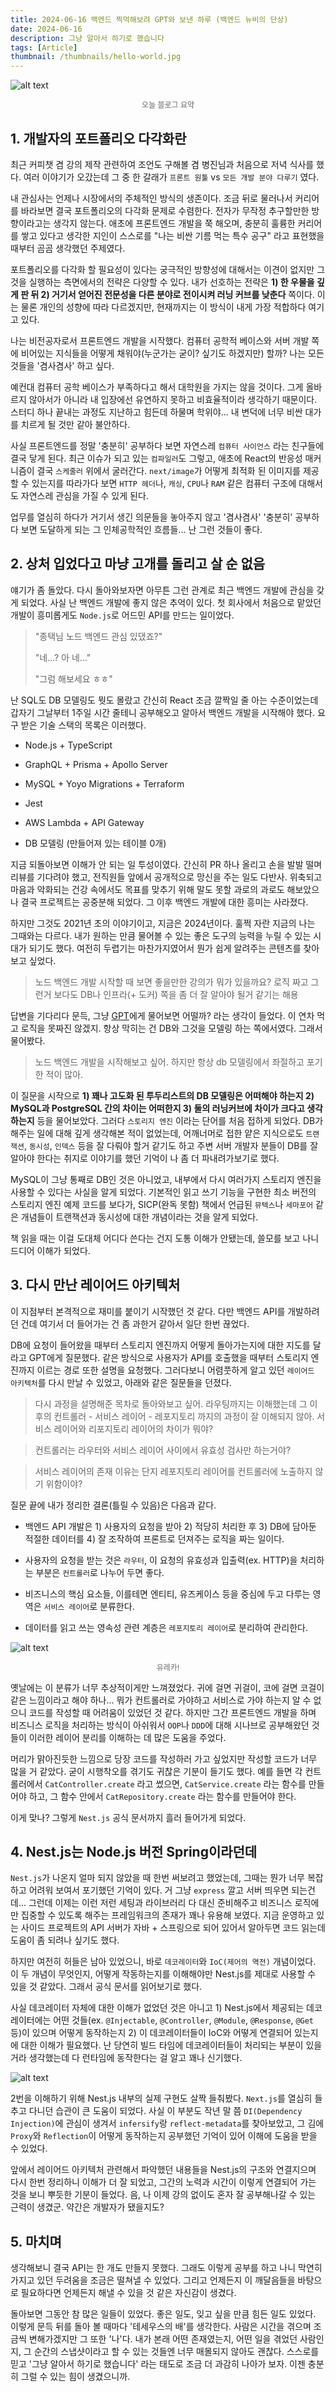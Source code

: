 ```yaml
---
title: 2024-06-16 백엔드 찍먹해보려 GPT와 보낸 하루 (백엔드 뉴비의 단상)
date: 2024-06-16
description: 그냥 알아서 하기로 했습니다
tags: [Article]
thumbnail: /thumbnails/hello-world.jpg
---
```


![alt text](image.png)

<p align="center" style="color: #666; font-size: 12px; margin-top: 10px;">오늘 블로그 요약</p>

## 1. 개발자의 포트폴리오 다각화란

최근 커피챗 겸 강의 제작 관련하여 조언도 구해볼 겸 병진님과 처음으로 저녁 식사를 했다. 여러 이야기가 오갔는데 그 중 한 갈래가 `프론트 원툴` vs `모든 개발 분야 다루기` 였다.

내 관심사는 언제나 시장에서의 주체적인 방식의 생존이다. 조금 뒤로 물러나서 커리어를 바라보면 결국 포트폴리오의 다각화 문제로 수렴한다. 전자가 무작정 추구할만한 방향이라고는 생각지 않는다. 애초에 프론트엔드 개발을 쭉 해오며, 충분히 훌륭한 커리어를 쌓고 있다고 생각한 지인이 스스로를 "나는 비싼 기름 먹는 특수 공구" 라고 표현했을 때부터 곰곰 생각했던 주제였다.

포트폴리오를 다각화 할 필요성이 있다는 궁극적인 방향성에 대해서는 이견이 없지만 그것을 실행하는 측면에서의 전략은 다양할 수 있다. 내가 선호하는 전략은 **1) 한 우물을 깊게 판 뒤 2) 거기서 얻어진 전문성을 다른 분야로 전이시켜 러닝 커브를 낮춘다** 쪽이다. 이는 물론 개인의 성향에 따라 다르겠지만, 현재까지는 이 방식이 내게 가장 적합하다 여기고 있다.

나는 비전공자로서 프론트엔드 개발을 시작했다. 컴퓨터 공학적 베이스와 서버 개발 쪽에 비어있는 지식들을 어떻게 채워야(누군가는 굳이? 싶기도 하겠지만) 할까? 나는 모든 것들을 '겸사겸사' 하고 싶다.

예컨대 컴퓨터 공학 베이스가 부족하다고 해서 대학원을 가지는 않을 것이다. 그게 올바르지 않아서가 아니라 내 입장에선 유연하지 못하고 비효율적이라 생각하기 때문이다. 스터디 하나 끝내는 과정도 지난하고 힘든데 하물며 학위야... 내 변덕에 너무 비싼 대가를 치르게 될 것만 같아 불안하다.

사실 프론트엔드를 정말 '충분히' 공부하다 보면 자연스레 `컴퓨터 사이언스` 라는 친구들에 결국 닿게 된다. 최근 이슈가 되고 있는 `컴파일러`도 그렇고, 애초에 React의 반응성 매커니즘이 결국 `스케줄러` 위에서 굴러간다. `next/image`가 어떻게 최적화 된 이미지를 제공할 수 있는지를 따라가다 보면 `HTTP 헤더`나, `캐싱`, `CPU`나 `RAM` 같은 컴퓨터 구조에 대해서도 자연스레 관심을 가질 수 있게 된다.

업무를 열심히 하다가 거기서 생긴 의문들을 놓아주지 않고 '겸사겸사' '충분히' 공부하다 보면 도달하게 되는 그 인체공학적인 흐름들... 난 그런 것들이 좋다.

## 2. 상처 입었다고 마냥 고개를 돌리고 살 순 없음

얘기가 좀 돌았다. 다시 돌아와보자면 아무튼 그런 관계로 최근 백엔드 개발에 관심을 갖게 되었다. 사실 난 백엔드 개발에 좋지 않은 추억이 있다. 첫 회사에서 처음으로 맡았던 개발이 흥미롭게도 `Node.js`로 어드민 API를 만드는 일이었다.

> "종택님 노드 백엔드 관심 있댔죠?"
>
> "네...? 아 네..."
>
> "그럼 해보세요 ㅎㅎ"

난 SQL도 DB 모델링도 뭣도 몰랐고 간신히 React 조금 깔짝일 줄 아는 수준이었는데 갑자기 그날부터 1주일 시간 줄테니 공부해오고 알아서 백엔드 개발을 시작해야 했다. 요구 받은 기술 스택의 목록은 이러했다.

- Node.js + TypeScript

- GraphQL + Prisma + Apollo Server

- MySQL + Yoyo Migrations + Terraform

- Jest

- AWS Lambda + API Gateway

- DB 모델링 (만들어져 있는 테이블 0개)

지금 되돌아보면 이해가 안 되는 일 투성이였다. 간신히 PR 하나 올리고 손을 발발 떨며 리뷰를 기다려야 했고, 전직원들 앞에서 공개적으로 망신을 주는 일도 다반사. 위축되고 마음과 악화되는 건강 속에서도 목표를 맞추기 위해 말도 못할 과로의 과로도 해보았으나 결국 프로젝트는 공중분해 되었다. 그 이후 백엔드 개발에 대한 흥미는 사라졌다.

하지만 그것도 2021년 초의 이야기이고, 지금은 2024년이다. 훌쩍 자란 지금의 나는 그때와는 다르다. 내가 원하는 만큼 물어볼 수 있는 좋은 도구의 능력을 누릴 수 있는 시대가 되기도 했다. 여전히 두렵기는 마찬가지였어서 뭔가 쉽게 알려주는 콘텐츠를 찾아보고 싶었다.

> 노드 백엔드 개발 시작할 때 보면 좋을만한 강의가 뭐가 있을까요? 로직 짜고 그런거 보다도 DB나 인프라(+ 도커) 쪽을 좀 더 잘 알아야 될거 같기는 해용

답변을 기다리다 문득, 그냥 [GPT](https://chatgpt.com/share/0d319dee-9192-468b-aba3-4c78585bfc2d)에게 물어보면 어떨까? 라는 생각이 들었다. 이 연차 먹고 로직을 못짜진 않겠지. 항상 막히는 건 DB와 그것을 모델링 하는 쪽에서였다. 그래서 물어봤다.

> 노드 백엔드 개발을 시작해보고 싶어. 하지만 항상 db 모델링에서 좌절하고 포기한 적이 많아.

이 질문을 시작으로 **1) 꽤나 고도화 된 투두리스트의 DB 모델링은 어떠해야 하는지 2) MySQL과 PostgreSQL 간의 차이는 어떠한지 3) 둘의 러닝커브에 차이가 크다고 생각하는지** 등을 물어보았다. 그러다 `스토리지 엔진` 이라는 단어를 처음 접하게 되었다. DB가 해주는 일에 대해 깊게 생각해본 적이 없었는데, 어깨너머로 접한 얕은 지식으로도 `트랜잭션`, `동시성`, `인덱스` 등을 잘 다뤄야 할거 같기도 하고 주변 서버 개발자 분들이 DB를 잘 알아야 한다는 취지로 이야기를 했던 기억이 나 좀 더 파내려가보기로 했다.

MySQL이 그냥 통째로 DB인 것은 아니었고, 내부에서 다시 여러가지 스토리지 엔진을 사용할 수 있다는 사실을 알게 되었다. 기본적인 읽고 쓰기 기능을 구현한 최소 버전의 스토리지 엔진 예제 코드를 보다가, SICP(완독 못함) 책에서 언급된 `뮤텍스`나 `세마포어` 같은 개념들이 트랜잭션과 동시성에 대한 개념이라는 것을 알게 되었다.

책 읽을 때는 이걸 도대체 어디다 쓴다는 건지 도통 이해가 안됐는데, 쓸모를 보고 나니 드디어 이해가 되었다.

## 3. 다시 만난 레이어드 아키텍처

이 지점부터 본격적으로 재미를 붙이기 시작했던 것 같다. 다만 백엔드 API를 개발하려던 건데 여기서 더 들어가는 건 좀 과한거 같아서 일단 한번 끊었다.

DB에 요청이 들어왔을 때부터 스토리지 엔진까지 어떻게 돌아가는지에 대한 지도를 달라고 GPT에게 질문했다. 같은 방식으로 사용자가 API를 호출했을 때부터 스토리지 엔진까지 이르는 경로 또한 설명을 요청했다. 그러다보니 어렴풋하게 알고 있던 `레이어드 아키텍처`를 다시 만날 수 있었고, 아래와 같은 질문들을 던졌다.

> 다시 과정을 설명해준 목차로 돌아와보고 싶어. 라우팅까지는 이해했는데 그 이후의 컨트롤러 - 서비스 레이어 - 레포지토리 까지의 과정이 잘 이해되지 않아. 서비스 레이어와 리포지토리 레이어의 차이가 뭐야?

> 컨트롤러는 라우터와 서비스 레이어 사이에서 유효성 검사만 하는거야?

> 서비스 레이어의 존재 이유는 단지 레포지토리 레이어를 컨트롤러에 노출하지 않기 위함이야?

질문 끝에 내가 정리한 결론(틀릴 수 있음)은 다음과 같다.

- 백엔드 API 개발은 1) 사용자의 요청을 받아 2) 적당히 처리한 후 3) DB에 담아둔 적절한 데이터를 4) 잘 조작하여 프론트로 던져주는 로직을 짜는 일이다.

- 사용자의 요청을 받는 것은 `라우터`, 이 요청의 유효성과 입출력(ex. HTTP)을 처리하는 부분은 `컨트롤러`로 나누어 두면 좋다.

- 비즈니스의 핵심 요소들, 이를테면 엔티티, 유즈케이스 등을 중심에 두고 다루는 영역은 `서비스 레이어`로 분류한다.

- 데이터를 읽고 쓰는 영속성 관련 계층은 `레포지토리 레이어`로 분리하여 관리한다.

![alt text](image-2.png)

<p align="center" style="color: #666; font-size: 12px; margin-top: 10px;">유레카!</p>

옛날에는 이 분류가 너무 추상적이게만 느껴졌었다. 귀에 걸면 귀걸이, 코에 걸면 코걸이 같은 느낌이라고 해야 하나... 뭐가 컨트롤러로 가야하고 서비스로 가야 하는지 알 수 없으니 코드를 작성할 때 어려움이 있었던 것 같다. 하지만 그간 프론트엔드 개발을 하며 비즈니스 로직을 처리하는 방식이 아쉬워서 `OOP`나 `DDD`에 대해 시나브로 공부해왔던 것들이 이러한 레이어 분리를 이해하는 데 많은 도움을 주었다.

머리가 맑아진듯한 느낌으로 당장 코드를 작성하러 가고 싶었지만 작성할 코드가 너무 많을 거 같았다. 굳이 시행착오를 겪기도 귀찮은 기분이 들기도 했다. 예를 들면 각 컨트롤러에서 `CatController.create` 라고 썼으면, `CatService.create` 라는 함수를 만들어야 하고, 그 함수 안에서 `CatRepository.create` 라는 함수를 만들어야 한다.

이게 맞나? 그렇게 `Nest.js` 공식 문서까지 흘러 들어가게 되었다.

## 4. Nest.js는 Node.js 버전 Spring이라던데

`Nest.js`가 나온지 얼마 되지 않았을 때 한번 써보려고 했었는데, 그때는 뭔가 너무 복잡하고 어려워 보여서 포기했던 기억이 있다. 거 그냥 `express` 깔고 서버 띄우면 되는건데... 그런데 이제는 이런 저런 세팅과 라이브러리 다 대신 준비해주고 비즈니스 로직에만 집중할 수 있도록 해주는 프레임워크의 존재가 꽤나 유용해 보였다. 지금 운영하고 있는 사이드 프로젝트의 API 서버가 자바 + 스프링으로 되어 있어서 알아두면 코드 읽는데 도움이 좀 되려나 싶기도 했다.

하지만 여전히 허들은 남아 있었으니, 바로 `데코레이터`와 `IoC(제어의 역전)` 개념이었다. 이 두 개념이 무엇인지, 어떻게 작동하는지를 이해해야만 Nest.js를 제대로 사용할 수 있을 것 같았다. 그래서 공식 문서를 읽어보기로 했다.

사실 데코레이터 자체에 대한 이해가 없었던 것은 아니고 1) Nest.js에서 제공되는 데코레이터에는 어떤 것들(ex. `@Injectable`, `@Controller`, `@Module`, `@Response`, `@Get` 등)이 있으며 어떻게 동작하는지 2) 이 데코레이터들이 IoC와 어떻게 연결되어 있는지에 대한 이해가 필요했다. 난 당연히 빌드 타임에 데코레이터들이 처리되는 부분이 있을거라 생각했는데 다 런타임에 동작한다는 걸 알고 꽤나 신기했다.

![alt text](image-1.png)

2번을 이해하기 위해 Nest.js 내부의 실제 구현도 살짝 들춰봤다. `Next.js`를 열심히 들추고 다니던 습관이 큰 도움이 되었다. 사실 이 부분도 작년 말 쯤 `DI(Dependency Injection)`에 관심이 생겨서 `infersify`랑 `reflect-metadata`를 찾아보았고, 그 김에 `Proxy`와 `Reflection`이 어떻게 동작하는지 공부했던 기억이 있어 이해에 도움을 받을 수 있었다.

앞에서 레이어드 아키텍처 관련해서 파악했던 내용들을 Nest.js의 구조와 연결지으며 다시 한번 정리하니 이해가 더 잘 되었고, 그간의 노력과 시간이 이렇게 연결되어 가는 것을 보니 뿌듯한 기분이 들었다. 음, 나 이제 강의 없이도 혼자 잘 공부해나갈 수 있는 근력이 생겼군. 약간은 개발자가 됐을지도?

## 5. 마치며

생각해보니 결국 API는 한 개도 만들지 못했다. 그래도 이렇게 공부를 하고 나니 막연히 가지고 있던 두려움을 조금은 떨쳐낼 수 있었다. 그리고 언제든지 이 깨달음들을 바탕으로 필요하다면 언제든지 해낼 수 있을 것 같은 자신감이 생겼다.

돌아보면 그동안 참 많은 일들이 있었다. 좋은 일도, 잊고 싶을 만큼 힘든 일도 있었다. 이렇게 문득 뒤를 돌아 볼 때마다 '테세우스의 배'를 생각한다. 사람은 시간을 겪으며 조금씩 변해가겠지만 그 또한 '나'다. 내가 본래 어떤 존재였는지, 어떤 일을 겪었던 사람인지, 그 순간의 스냅샷이라고 할 수 있는 것들엔 너무 매몰되지 않아도 괜찮다. 스스로를 믿고 '그냥 알아서 하기로 했습니다' 라는 태도로 조금 더 과감히 나아가 보자. 이젠 충분히 그럴 수 있는 힘이 생겼으니까.
